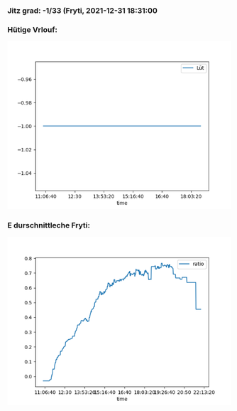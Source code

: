 ### Jitz grad: -1/33 (Fryti, 2021-12-31 18:31:00

### Hütige Vrlouf:
![Graph](Today.png)

### E durschnittleche Fryti:
![Graph](Fryti.png)